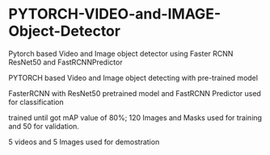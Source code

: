# PYTORCH-VIDEO-and-IMAGE-Object-Detector
Pytorch based Video and Image object detector using Faster RCNN ResNet50 and FastRCNNPredictor

PYTORCH based Video and Image object detecting with pre-trained model

FasterRCNN with ResNet50 pretrained model and FastRCNN Predictor used for classification

trained until got mAP value of 80%; 120 Images and Masks used for training and 50 for validation.

5 videos and 5 Images used for demostration
